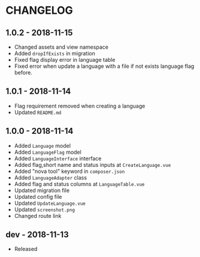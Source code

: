 # CHANGELOG


## 1.0.2 - 2018-11-15

- Changed assets and view namespace
- Added `dropIfExists` in migration
- Fixed flag display error in language table
- Fixed error when update a language with a file if not exists language flag before.

## 1.0.1 - 2018-11-14

- Flag requirement removed when creating a language
- Updated `README.md`

## 1.0.0 - 2018-11-14

- Added `Language` model
- Added `LanguageFlag` model
- Added `LanguageInterface` interface
- Added flag,short name and status inputs at `CreateLanguage.vue`
- Added "nova tool" keyword in `composer.json`
- Added `LanguageAdapter` class
- Added flag and status columns at `LanguageTable.vue`
- Updated migration file
- Updated config file
- Updated `UpdateLanguage.vue`
- Updated `screenshot.png`
- Changed route link


## dev - 2018-11-13

- Released




